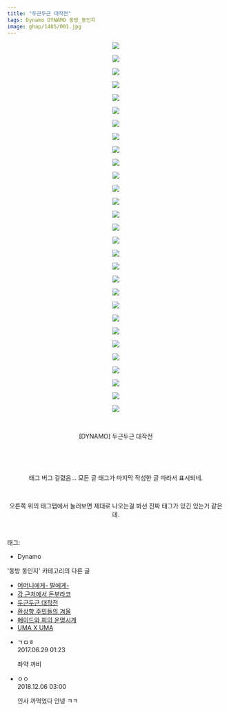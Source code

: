 ```yaml
---
title: "두근두근 대작전"
tags: Dynamo DYNAMO 동방_동인지
image: ghap/1485/001.jpg
---
```

<div class="article">
<p style="text-align: center; clear: none; float: none;"><img src="{{ site.nasurl }}/ghap/1485/001.jpg"/></p>
<p style="text-align: center; clear: none; float: none;"><img src="{{ site.nasurl }}/ghap/1485/002.jpg"/></p>
<p style="text-align: center; clear: none; float: none;"><img src="{{ site.nasurl }}/ghap/1485/003.jpg"/></p>
<p style="text-align: center; clear: none; float: none;"><img src="{{ site.nasurl }}/ghap/1485/004.jpg"/></p>
<p style="text-align: center; clear: none; float: none;"><img src="{{ site.nasurl }}/ghap/1485/005.jpg"/></p>
<p style="text-align: center; clear: none; float: none;"><img src="{{ site.nasurl }}/ghap/1485/006.jpg"/></p>
<p style="text-align: center; clear: none; float: none;"><img src="{{ site.nasurl }}/ghap/1485/007.jpg"/></p>
<p style="text-align: center; clear: none; float: none;"><img src="{{ site.nasurl }}/ghap/1485/008.jpg"/></p>
<p style="text-align: center; clear: none; float: none;"><img src="{{ site.nasurl }}/ghap/1485/009.jpg"/></p>
<p style="text-align: center; clear: none; float: none;"><img src="{{ site.nasurl }}/ghap/1485/010.jpg"/></p>
<p style="text-align: center; clear: none; float: none;"><img src="{{ site.nasurl }}/ghap/1485/011.jpg"/></p>
<p style="text-align: center; clear: none; float: none;"><img src="{{ site.nasurl }}/ghap/1485/012.jpg"/></p>
<p style="text-align: center; clear: none; float: none;"><img src="{{ site.nasurl }}/ghap/1485/013.jpg"/></p>
<p style="text-align: center; clear: none; float: none;"><img src="{{ site.nasurl }}/ghap/1485/014.jpg"/></p>
<p style="text-align: center; clear: none; float: none;"><img src="{{ site.nasurl }}/ghap/1485/015.jpg"/></p>
<p style="text-align: center; clear: none; float: none;"><img src="{{ site.nasurl }}/ghap/1485/016.jpg"/></p>
<p style="text-align: center; clear: none; float: none;"><img src="{{ site.nasurl }}/ghap/1485/017.jpg"/></p>
<p style="text-align: center; clear: none; float: none;"><img src="{{ site.nasurl }}/ghap/1485/018.jpg"/></p>
<p style="text-align: center; clear: none; float: none;"><img src="{{ site.nasurl }}/ghap/1485/019.jpg"/></p>
<p style="text-align: center; clear: none; float: none;"><img src="{{ site.nasurl }}/ghap/1485/020.jpg"/></p>
<p style="text-align: center; clear: none; float: none;"><img src="{{ site.nasurl }}/ghap/1485/021.jpg"/></p>
<p style="text-align: center; clear: none; float: none;"><img src="{{ site.nasurl }}/ghap/1485/022.jpg"/></p>
<p style="text-align: center; clear: none; float: none;"><img src="{{ site.nasurl }}/ghap/1485/023.jpg"/></p>
<p style="text-align: center; clear: none; float: none;"><img src="{{ site.nasurl }}/ghap/1485/024.jpg"/></p>
<p style="text-align: center; clear: none; float: none;"><img src="{{ site.nasurl }}/ghap/1485/025.jpg"/></p>
<p style="text-align: center; clear: none; float: none;"><img src="{{ site.nasurl }}/ghap/1485/026.jpg"/></p>
<p style="text-align: center; clear: none; float: none;"><img src="{{ site.nasurl }}/ghap/1485/027.jpg"/></p>
<p style="text-align: center; clear: none; float: none;"><img src="{{ site.nasurl }}/ghap/1485/028.jpg"/></p>
<p style="text-align: center; clear: none; float: none;"><img src="{{ site.nasurl }}/ghap/1485/029.jpg"/></p>
<p style="text-align: center; clear: none; float: none;"><br/></p>
<p style="text-align: center; clear: none; float: none;">[DYNAMO] 두근두근 대작전</p>
<p style="text-align: center; clear: none; float: none;"><br/></p>
<p style="text-align: center; clear: none; float: none;"><br/></p>
<p style="text-align: center; clear: none; float: none;">태그 버그 걸렸음... 모든 글 태그가 마지막 작성한 글 따라서 표시되네.</p>
<p style="text-align: center; clear: none; float: none;"><br/></p>
<p style="text-align: center; clear: none; float: none;">오른쪽 위의 태그탭에서 눌러보면 제대로 나오는걸 봐선 진짜 태그가 있긴 있는거 같은데.</p>
<p><br/></p>
</div><div class="tagTrail">
<p>태그: </p>
<ul>
<li>Dynamo</li>
</ul>
</div><div class="another">
<p>'동방 동인지' 카테고리의 다른 글</p>
<ul>
<li><a href="/2016-08-11-ghap_1487">어머니에게- 딸에게-</a></li>
<li><a href="/2016-08-11-ghap_1486">강 근처에서 돈부라코</a></li>
<li><a href="/2016-08-11-ghap_1485">두근두근 대작전</a></li>
<li><a href="/2016-08-11-ghap_1483">환상향 주민들의 겨울</a></li>
<li><a href="/2016-08-11-ghap_1482">메이드와 피의 운명시계</a></li>
<li><a href="/2016-08-11-ghap_1481">UMA X UMA</a></li>
</ul>
</div><div class="cb_module cb_fluid">
<div class="cb_wrt cb_profile">
<div class="comment">
<ul>
<li class="cb_thumb_off" id="comment15024662">
<div class="cb_comment_area">
<div class="cb_info_area">
<div class="cb_section">
<span class="cb_nick_name">ㄱㅁㅎ</span>
</div>
<div class="cb_section">
<span class="cb_date">2017.06.29 01:23 </span>
</div>
</div>
<div class="cb_dsc_comment">
<p class="cb_dsc">
											좌약 까비
										</p>
</div>
</div></li>
<li class="cb_thumb_off" id="comment15382997">
<div class="cb_comment_area">
<div class="cb_info_area">
<div class="cb_section">
<span class="cb_nick_name">ㅇㅇ</span>
</div>
<div class="cb_section">
<span class="cb_date">2018.12.06 03:00 </span>
</div>
</div>
<div class="cb_dsc_comment">
<p class="cb_dsc">
											인사 까먹었다 안녕 ㅋㅋ
										</p>
</div>
</div></li>
</ul>
</div>
</div><!-- commentList close -->
</div>